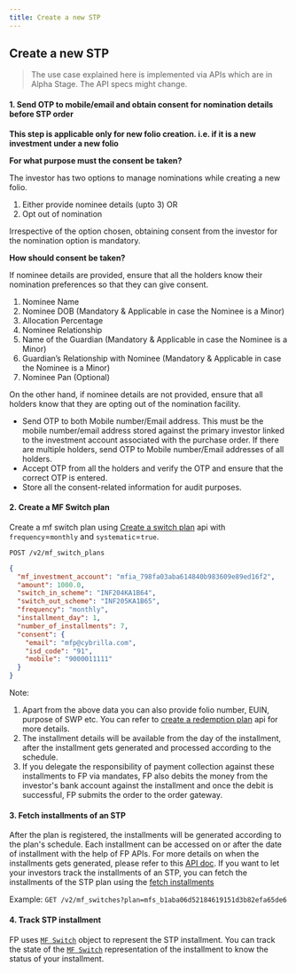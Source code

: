 ```yaml
---
title: Create a new STP
---
```

## Create a new STP
> The use case explained here is implemented via APIs which are in Alpha Stage. The API specs might change.

#### 1. Send OTP to mobile/email and obtain consent for nomination details before STP order

**This step is applicable only for new folio creation. i.e. if it is a new investment under a new folio**

**For what purpose must the consent be taken?**

The investor has two options to manage nominations while creating a new folio.

1.  Either provide nominee details (upto 3) OR
2.  Opt out of nomination

Irrespective of the option chosen, obtaining consent from the investor for the nomination option is mandatory.

**How should consent be taken?**

If nominee details are provided, ensure that all the holders know their nomination preferences so that they can give consent.

1.  Nominee Name
2.  Nominee DOB (Mandatory & Applicable in case the Nominee is a Minor)
3.  Allocation Percentage
4.  Nominee Relationship
5.  Name of the Guardian (Mandatory & Applicable in case the Nominee is a Minor)
6.  Guardian’s Relationship with Nominee (Mandatory & Applicable in case the Nominee is a Minor)
7.  Nominee Pan (Optional)

On the other hand, if nominee details are not provided, ensure that all holders know that they are opting out of the nomination facility.

-   Send OTP to both Mobile number/Email address. This must be the mobile number/email address stored against the primary investor linked to the investment account associated with the purchase order. If there are multiple holders, send OTP to Mobile number/Email addresses of all holders.
-   Accept OTP from all the holders and verify the OTP and ensure that the correct OTP is entered.
-   Store all the consent-related information for audit purposes.

#### 2. Create a MF Switch plan

Create a mf switch plan using [Create a switch plan](https://fintechprimitives.com/docs/api/#create-a-mf-switch) api with `frequency`=`monthly` and `systematic`=`true`.

`POST /v2/mf_switch_plans`

```json
{
  "mf_investment_account": "mfia_798fa03aba614840b983609e89ed16f2",
  "amount": 1000.0,
  "switch_in_scheme": "INF204KA1B64",
  "switch_out_scheme": "INF205KA1B65",
  "frequency": "monthly",
  "installment_day": 1,
  "number_of_installments": 7,
  "consent": {
    "email": "mfp@cybrilla.com",
    "isd_code": "91",
    "mobile": "9000011111"
  }
}
```

Note:

 1. Apart from the above data you can also provide folio number, EUIN, purpose of SWP etc. You can refer to [create a redemption plan](https://fintechprimitives.com/docs/api/#create-a-redemption-plan) api for more details.
 2. The installment details will be available from the day of the installment, after the installment gets generated and processed according to the schedule.
 3. If you delegate the responsibility of payment collection against these installments to FP via mandates, FP also debits the money from the investor's bank account against the installment and once the debit is successful, FP submits the order to the order gateway.

#### 3. Fetch installments of an STP

After the plan is registered, the installments will be generated according to the plan's schedule. Each installment can be accessed on or after the date of installment with the help of FP APIs. For more details on when the installments gets generated, please refer to this [API doc](https://fintechprimitives.com/docs/api/#installment-generation). If you want to let your investors track the installments of an STP, you can fetch the installments of the STP plan using the [fetch installments](https://fintechprimitives.com/docs/api/#list-all-mf-switches)

Example: `GET /v2/mf_switches?plan=mfs_b1aba06d52184619151d3b82efa65de6`

#### 4. Track STP installment
FP uses [`MF Switch`](https://fintechprimitives.com/docs/api/#mf-switch-object) object to represent the STP installment. You can track the state of the [`MF Switch`](https://fintechprimitives.com/docs/api/#mf-switch-object) representation of the installment to know the status of your installment.
